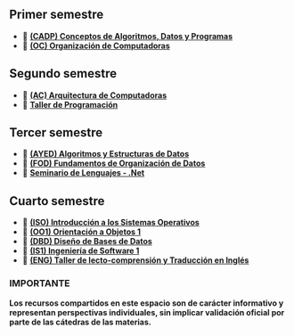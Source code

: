## Primer semestre
- 📘 **[(CADP) Conceptos de Algoritmos, Datos y Programas](https://github.com/franndogil/unlp-info-materias/tree/main/(SI106)%20Conceptos%20de%20Algoritmos%2C%20Datos%20y%20Programas%20(CADP))**
- 📘 **[(OC) Organización de Computadoras](https://github.com/franndogil/unlp-info-materias/tree/main/(SI104)%20Organizaci%C3%B3n%20de%20Computadoras%20(OC))**
## Segundo semestre
- 📘 **[(AC) Arquitectura de Computadoras](https://github.com/franndogil/unlp-info-materias/tree/main/(SI105)%20Aquitectura%20de%20Computadoras%20(AC))**
- 📘 **[Taller de Programación](https://github.com/franndogil/unlp-info-materias/tree/main/(SI107)%20Taller%20de%20programaci%C3%B3n)**
## Tercer semestre
- 📘 **[(AYED) Algoritmos y Estructuras de Datos](https://github.com/franndogil/unlp-info-materias/tree/main/(SI203)%20Algoritmos%20y%20Estructuras%20de%20Datos)**
- 📘 **[(FOD) Fundamentos de Organización de Datos](https://github.com/franndogil/unlp-info-materias/tree/main/(SI209)%20Fundamentos%20de%20Organizacion%20de%20Datos)**
- 📘 **[Seminario de Lenguajes - .Net](https://github.com/franndogil/unlp-info-materias/tree/main/(SI207)%20Seminario%20de%20Lenguajes%20-%20.NET)**
## Cuarto semestre
- 📘 **[(ISO) Introducción a los Sistemas Operativos](https://github.com/franndogil/unlp-info-materias/tree/main/(SI204)%20Introducci%C3%B3n%20a%20los%20Sistemas%20Operativos)**
- 📘 **[(OO1) Orientación a Objetos 1](https://github.com/franndogil/unlp-info-materias/tree/main/(SI206)%20Orientaci%C3%B3n%20a%20Objetos%201)**
- 📘 **[(DBD) Diseño de Bases de Datos](https://github.com/franndogil/unlp-info-materias/tree/main/(SI210)%20Dise%C3%B1o%20de%20Bases%20de%20Datos)**
- 📘 **[(IS1) Ingeniería de Software 1](https://github.com/franndogil/unlp-info-materias/tree/main/(SI202)%20Ingenier%C3%ADa%20de%20Software%201)**
- 📘 **[(ENG) Taller de lecto-comprensión y Traducción en Inglés](https://github.com/franndogil/unlp-info-materias/tree/main/(SI208)%20Taller%20de%20lecto-comprensi%C3%B3n%20y%20Traducci%C3%B3n%20en%20Ingl%C3%A9s)**

### IMPORTANTE
**Los recursos compartidos en este espacio son de carácter informativo y representan perspectivas individuales, sin implicar validación oficial por parte de las cátedras de las materias.**
